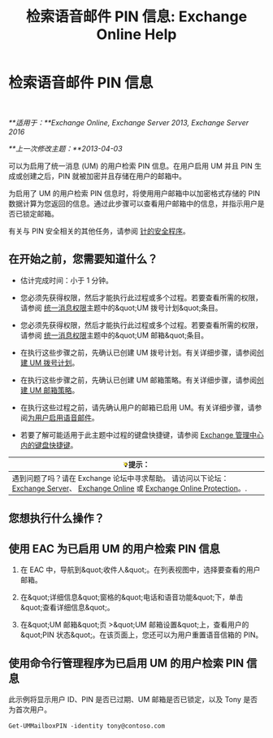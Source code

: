 ﻿---
title: '检索语音邮件 PIN 信息: Exchange Online Help'
TOCTitle: 检索语音邮件 PIN 信息
ms:assetid: 01517cca-99fe-46b2-b586-19e8d2707728
ms:mtpsurl: https://technet.microsoft.com/zh-cn/library/Aa995900(v=EXCHG.150)
ms:contentKeyID: 54652228
ms.date: 05/23/2018
mtps_version: v=EXCHG.150
ms.translationtype: MT
---

# 检索语音邮件 PIN 信息

 

_**适用于：**Exchange Online, Exchange Server 2013, Exchange Server 2016_

_**上一次修改主题：**2013-04-03_

可以为启用了统一消息 (UM) 的用户检索 PIN 信息。在用户启用 UM 并且 PIN 生成或创建之后，PIN 就被加密并且存储在用户的邮箱中。

为启用了 UM 的用户检索 PIN 信息时，将使用用户邮箱中以加密格式存储的 PIN 数据计算为您返回的信息。通过此步骤可以查看用户邮箱中的信息，并指示用户是否已锁定邮箱。

有关与 PIN 安全相关的其他任务，请参阅 [针的安全程序](pin-security-procedures-exchange-2013-help.md)。

## 在开始之前，您需要知道什么？

  - 估计完成时间：小于 1 分钟。

  - 您必须先获得权限，然后才能执行此过程或多个过程。若要查看所需的权限，请参阅 [统一消息权限](unified-messaging-permissions-exchange-2013-help.md)主题中的\&quot;UM 拨号计划\&quot;条目。

  - 您必须先获得权限，然后才能执行此过程或多个过程。若要查看所需的权限，请参阅 [统一消息权限](unified-messaging-permissions-exchange-2013-help.md)主题中的\&quot;UM 邮箱\&quot;条目。

  - 在执行这些步骤之前，先确认已创建 UM 拨号计划。有关详细步骤，请参阅[创建 UM 拨号计划](create-a-um-dial-plan-exchange-2013-help.md)。

  - 在执行这些步骤之前，先确认已创建 UM 邮箱策略。有关详细步骤，请参阅[创建 UM 邮箱策略](create-a-um-mailbox-policy-exchange-2013-help.md)。

  - 在执行这些过程之前，请先确认用户的邮箱已启用 UM。有关详细步骤，请参阅[为用户启用语音邮件](enable-a-user-for-voice-mail-exchange-2013-help.md)。

  - 若要了解可能适用于此主题中过程的键盘快捷键，请参阅 [Exchange 管理中心内的键盘快捷键](keyboard-shortcuts-in-the-exchange-admin-center-exchange-online-protection-help.md)。

<table>
<thead>
<tr class="header">
<th><img src="images/Bb124558.tip(EXCHG.150).gif" title="提示" alt="提示" />提示：</th>
</tr>
</thead>
<tbody>
<tr class="odd">
<td>遇到问题了吗？请在 Exchange 论坛中寻求帮助。 请访问以下论坛：<a href="https://go.microsoft.com/fwlink/p/?linkid=60612">Exchange Server</a>、 <a href="https://go.microsoft.com/fwlink/p/?linkid=267542">Exchange Online</a> 或 <a href="https://go.microsoft.com/fwlink/p/?linkid=285351">Exchange Online Protection</a>。.</td>
</tr>
</tbody>
</table>


## 您想执行什么操作？

## 使用 EAC 为已启用 UM 的用户检索 PIN 信息

1.  在 EAC 中，导航到\&quot;收件人\&quot;。在列表视图中，选择要查看的用户邮箱。

2.  在\&quot;详细信息\&quot;窗格的\&quot;电话和语音功能\&quot;下，单击\&quot;查看详细信息\&quot;。

3.  在\&quot;UM 邮箱\&quot;页 \>\&quot;UM 邮箱设置\&quot;上，查看用户的\&quot;PIN 状态\&quot;。在该页面上，您还可以为用户重置语音信箱的 PIN。

## 使用命令行管理程序为已启用 UM 的用户检索 PIN 信息

此示例将显示用户 ID、PIN 是否已过期、UM 邮箱是否已锁定，以及 Tony 是否为首次用户。

    Get-UMMailboxPIN -identity tony@contoso.com

